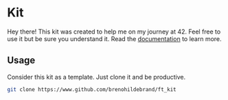 # Kit

Hey there! This kit was created to help me on my journey at 42. Feel free to use it but be sure you understand it. Read the [documentation](docs/documentation.md) to learn more.

## Usage

Consider this kit as a template. Just clone it and be productive.

```bash
git clone https://www.github.com/brenohildebrand/ft_kit
```